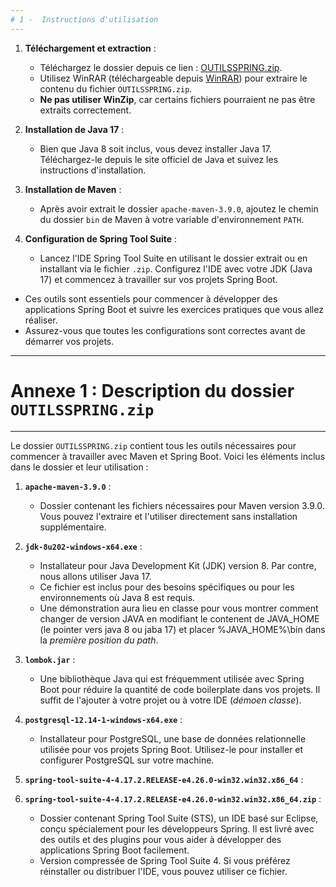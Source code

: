 ```yaml
---
# 1 -  Instructions d'utilisation
---
```


1. **Téléchargement et extraction** :
   - Téléchargez le dossier depuis ce lien : [OUTILSSPRING.zip](https://drive.google.com/drive/folders/1ZzIFS9Zx9uOWDmlngGrG3CBrXJojY4-c?usp=sharing).
   - Utilisez WinRAR (téléchargeable depuis [WinRAR](https://winrar.fr.softonic.com/?ex=RAMP-2125.0)) pour extraire le contenu du fichier `OUTILSSPRING.zip`.
   - **Ne pas utiliser WinZip**, car certains fichiers pourraient ne pas être extraits correctement.

2. **Installation de Java 17** :
   - Bien que Java 8 soit inclus, vous devez installer Java 17. Téléchargez-le depuis le site officiel de Java et suivez les instructions d'installation.

3. **Installation de Maven** :
   - Après avoir extrait le dossier `apache-maven-3.9.0`, ajoutez le chemin du dossier `bin` de Maven à votre variable d'environnement `PATH`.

4. **Configuration de Spring Tool Suite** :
   - Lancez l'IDE Spring Tool Suite en utilisant le dossier extrait ou en installant via le fichier `.zip`. Configurez l'IDE avec votre JDK (Java 17) et commencez à travailler sur vos projets Spring Boot.

- Ces outils sont essentiels pour commencer à développer des applications Spring Boot et suivre les exercices pratiques que vous allez réaliser. 
- Assurez-vous que toutes les configurations sont correctes avant de démarrer vos projets.

---
# Annexe 1 : Description du dossier `OUTILSSPRING.zip`
---

Le dossier `OUTILSSPRING.zip` contient tous les outils nécessaires pour commencer à travailler avec Maven et Spring Boot. Voici les éléments inclus dans le dossier et leur utilisation :

1. **`apache-maven-3.9.0`** :
   - Dossier contenant les fichiers nécessaires pour Maven version 3.9.0. Vous pouvez l'extraire et l'utiliser directement sans installation supplémentaire.

3. **`jdk-8u202-windows-x64.exe`** :
   - Installateur pour Java Development Kit (JDK) version 8. Par contre, nous allons utiliser Java 17.
   - Ce fichier est inclus pour des besoins spécifiques ou pour les environnements où Java 8 est requis.
   - Une démonstration aura lieu en classe pour vous montrer comment changer de version JAVA en modifiant le contenent de JAVA_HOME (le pointer vers java 8 ou jaba 17) et placer %JAVA_HOME%\bin dans la *première position du path*.

4. **`lombok.jar`** :
   - Une bibliothèque Java qui est fréquemment utilisée avec Spring Boot pour réduire la quantité de code boilerplate dans vos projets. Il suffit de l'ajouter à votre projet ou à votre IDE (*démoen classe*).

5. **`postgresql-12.14-1-windows-x64.exe`** :
   - Installateur pour PostgreSQL, une base de données relationnelle utilisée pour vos projets Spring Boot. Utilisez-le pour installer et configurer PostgreSQL sur votre machine.

6. **`spring-tool-suite-4-4.17.2.RELEASE-e4.26.0-win32.win32.x86_64`** :

7. **`spring-tool-suite-4-4.17.2.RELEASE-e4.26.0-win32.win32.x86_64.zip`** :
      - Dossier contenant Spring Tool Suite (STS), un IDE basé sur Eclipse, conçu spécialement pour les développeurs Spring. Il est livré avec des outils et des plugins pour vous aider à développer des applications Spring Boot facilement.
      - Version compressée de Spring Tool Suite 4. Si vous préférez réinstaller ou distribuer l'IDE, vous pouvez utiliser ce fichier.
